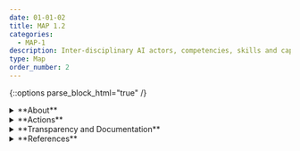 ```yaml
---
date: 01-01-02
title: MAP 1.2
categories:
  - MAP-1
description: Inter-disciplinary AI actors, competencies, skills and capacities for establishing context reflect demographic diversity and broad domain and user experience expertise, and their participation is documented. Opportunities for interdisciplinary collaboration are prioritized.
type: Map
order_number: 2
---
```

{::options parse_block_html="true" /} 


<details>
<summary markdown="span">**About**</summary>      
<br>
Successfully mapping context requires a team of AI actors with a diversity of experience, expertise, abilities and backgrounds, and with the resources and independence to engage in critical inquiry. 

Having a diverse team contributes to more open sharing of ideas and assumptions about the purpose and function of the technology being designed and developed – making these implicit aspects more explicit. The benefit of a diverse staff in managing AI risks is not the beliefs or presumed beliefs of individual workers, but the behavior that results from a collective perspective. An environment which fosters critical inquiry creates opportunities to surface problems and identify existing and emergent risks.

</details>

<details>
<summary markdown="span">**Actions**</summary>

* Establish interdisciplinary teams to reflect a wide range of skills, competencies, and capacity for AI efforts. Verify that team membership includes both demographic diversity, broad domain expertise, and lived experiences. Document team composition. 

* Create and empower interdisciplinary expert teams to capture, learn, and engage the interdependencies of deployed AI systems and related terminologies and concepts from disciplines outside of AI practice such as law, sociology, psychology, anthropology, public policy, systems design, and engineering.

</details>

<details>
<summary markdown="span">**Transparency and Documentation**</summary>  
<br>
**Organizations can document the following:**
- To what extent do the teams responsible for developing and maintaining the AI system reflect diverse opinions, backgrounds, experiences, and perspectives?
- Did the entity document the demographics of those involved in the design and development of the AI system to capture and communicate potential biases inherent to the development process, according to forum participants?
- What specific perspectives did stakeholders share, and how were they integrated across the design, development, deployment, assessment, and monitoring of the AI system?
- To what extent has the entity addressed stakeholder perspectives on the potential negative impacts of the AI system on end users and impacted populations?
- What type of information is accessible on the design, operations, and limitations of the AI system to external stakeholders, including end users, consumers, regulators, and individuals impacted by use of the AI system?
- Did your organization address usability problems and test whether user interfaces served their intended purposes? Consulting the community or end users at the earliest stages of development to ensure there is transparency on the technology used and how it is deployed.

**AI Transparency Resources:**
- GAO-21-519SP: AI Accountability Framework for Federal Agencies & Other Entities, [URL](https://www.gao.gov/products/gao-21-519sp).
- WEF Model AI Governance Framework Assessment 2020, [URL](https://www.pdpc.gov.sg/-/media/Files/PDPC/PDF-Files/Resource-for-Organisation/AI/SGModelAIGovFramework2.pdf).
- WEF Companion to the Model AI Governance Framework- 2020, [URL](https://www.pdpc.gov.sg/-/media/Files/PDPC/PDF-Files/Resource-for-Organisation/AI/SGIsago.pdf)
- AI policies and initiatives, in Artificial Intelligence in Society, OECD, 2019, [URL](https://www.oecd.org/publications/artificial-intelligence-in-society-eedfee77-en.htm).

</details>

<details>
<summary markdown="span">**References**</summary>      
<br>
Sina Fazelpour and Maria De-Arteaga. 2022. Diversity in sociotechnical machine learning systems. Big Data & Society 9, 1 (Jan. 2022). [URL](https://doi.org/10.1177%2F20539517221082027)

Microsoft Community Jury , Azure Application Architecture Guide. [URL](https://docs.microsoft.com/en-us/azure/architecture/guide/responsible-innovation/community-jury/)

</details>

